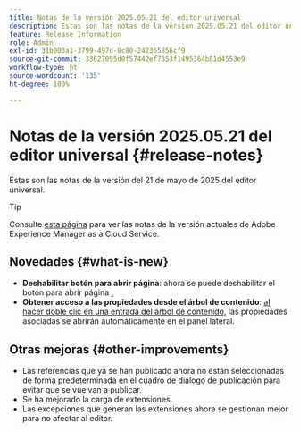 ```yaml
---
title: Notas de la versión 2025.05.21 del editor universal
description: Estas son las notas de la versión 2025.05.21 del editor universal.
feature: Release Information
role: Admin
exl-id: 31b003a1-3799-497d-8c80-242365856cf9
source-git-commit: 33627095d0f57442ef7353f1495364b81d4553e9
workflow-type: ht
source-wordcount: '135'
ht-degree: 100%

---
```


# Notas de la versión 2025.05.21 del editor universal {#release-notes}

Estas son las notas de la versión del 21 de mayo de 2025 del editor universal.

>[!TIP]
>
>Consulte [esta página](/help/release-notes/release-notes-cloud/release-notes-current.md) para ver las notas de la versión actuales de Adobe Experience Manager as a Cloud Service.

## Novedades {#what-is-new}

* **Deshabilitar botón para abrir página**: ahora se puede deshabilitar el botón para abrir página [.](/help/implementing/universal-editor/customizing.md#open-page)
* **Obtener acceso a las propiedades desde el árbol de contenido**: [al hacer doble clic en una entrada del árbol de contenido,](/help/sites-cloud/authoring/universal-editor/navigation.md) las propiedades asociadas se abrirán automáticamente en el panel lateral.

## Otras mejoras {#other-improvements}

* Las referencias que ya se han publicado ahora no están seleccionadas de forma predeterminada en el cuadro de diálogo de publicación para evitar que se vuelvan a publicar.
* Se ha mejorado la carga de extensiones.
* Las excepciones que generan las extensiones ahora se gestionan mejor para no afectar al editor.

